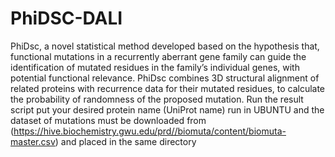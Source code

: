 # PhiDSC-DALI
PhiDsc, a novel statistical method developed based on the hypothesis that, functional mutations in a recurrently aberrant gene family can guide the identification of mutated residues in the family’s individual genes, with potential functional relevance. PhiDsc combines 3D structural alignment of related proteins with recurrence data for their mutated residues, to calculate the probability of randomness of the proposed mutation.
Run the result script put your desired protein name (UniProt name) 
run in UBUNTU and the dataset of mutations must be downloaded from (https://hive.biochemistry.gwu.edu/prd//biomuta/content/biomuta-master.csv) and placed in the same directory
